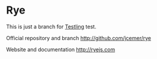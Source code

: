 Rye
===

This is just a branch for [Testling](http://ci.testling.com) test.

Official repository and branch http://github.com/jcemer/rye

Website and documentation http://ryejs.com